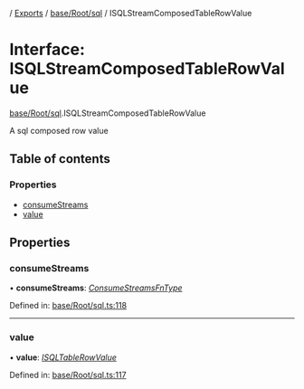 [](../README.md) / [Exports](../modules.md) / [base/Root/sql](../modules/base_root_sql.md) / ISQLStreamComposedTableRowValue

# Interface: ISQLStreamComposedTableRowValue

[base/Root/sql](../modules/base_root_sql.md).ISQLStreamComposedTableRowValue

A sql composed row value

## Table of contents

### Properties

- [consumeStreams](base_root_sql.isqlstreamcomposedtablerowvalue.md#consumestreams)
- [value](base_root_sql.isqlstreamcomposedtablerowvalue.md#value)

## Properties

### consumeStreams

• **consumeStreams**: [*ConsumeStreamsFnType*](../modules/base_root_sql.md#consumestreamsfntype)

Defined in: [base/Root/sql.ts:118](https://github.com/onzag/itemize/blob/5fcde7cf/base/Root/sql.ts#L118)

___

### value

• **value**: [*ISQLTableRowValue*](base_root_sql.isqltablerowvalue.md)

Defined in: [base/Root/sql.ts:117](https://github.com/onzag/itemize/blob/5fcde7cf/base/Root/sql.ts#L117)

